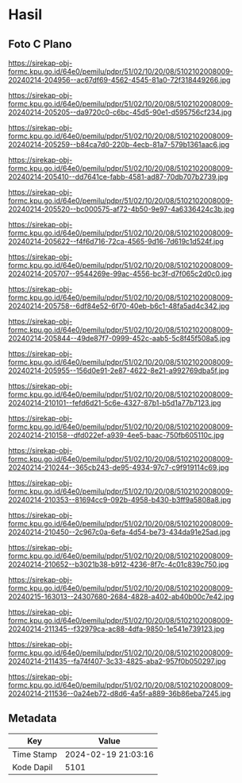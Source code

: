# Hasil

## Foto C Plano

https://sirekap-obj-formc.kpu.go.id/64e0/pemilu/pdpr/51/02/10/20/08/5102102008009-20240214-204956--ac67df69-4562-4545-81a0-72f318449266.jpg

https://sirekap-obj-formc.kpu.go.id/64e0/pemilu/pdpr/51/02/10/20/08/5102102008009-20240214-205205--da9720c0-c6bc-45d5-90e1-d595756cf234.jpg

https://sirekap-obj-formc.kpu.go.id/64e0/pemilu/pdpr/51/02/10/20/08/5102102008009-20240214-205259--b84ca7d0-220b-4ecb-81a7-579b1361aac6.jpg

https://sirekap-obj-formc.kpu.go.id/64e0/pemilu/pdpr/51/02/10/20/08/5102102008009-20240214-205410--dd7641ce-fabb-4581-ad87-70db707b2739.jpg

https://sirekap-obj-formc.kpu.go.id/64e0/pemilu/pdpr/51/02/10/20/08/5102102008009-20240214-205520--bc000575-af72-4b50-9e97-4a6336424c3b.jpg

https://sirekap-obj-formc.kpu.go.id/64e0/pemilu/pdpr/51/02/10/20/08/5102102008009-20240214-205622--f4f6d716-72ca-4565-9d16-7d619c1d524f.jpg

https://sirekap-obj-formc.kpu.go.id/64e0/pemilu/pdpr/51/02/10/20/08/5102102008009-20240214-205707--9544269e-99ac-4556-bc3f-d7f065c2d0c0.jpg

https://sirekap-obj-formc.kpu.go.id/64e0/pemilu/pdpr/51/02/10/20/08/5102102008009-20240214-205758--6df84e52-6f70-40eb-b6c1-48fa5ad4c342.jpg

https://sirekap-obj-formc.kpu.go.id/64e0/pemilu/pdpr/51/02/10/20/08/5102102008009-20240214-205844--49de87f7-0999-452c-aab5-5c8f45f508a5.jpg

https://sirekap-obj-formc.kpu.go.id/64e0/pemilu/pdpr/51/02/10/20/08/5102102008009-20240214-205955--156d0e91-2e87-4622-8e21-a992769dba5f.jpg

https://sirekap-obj-formc.kpu.go.id/64e0/pemilu/pdpr/51/02/10/20/08/5102102008009-20240214-210101--fefd6d21-5c6e-4327-87b1-b5d1a77b7123.jpg

https://sirekap-obj-formc.kpu.go.id/64e0/pemilu/pdpr/51/02/10/20/08/5102102008009-20240214-210158--dfd022ef-a939-4ee5-baac-750fb605110c.jpg

https://sirekap-obj-formc.kpu.go.id/64e0/pemilu/pdpr/51/02/10/20/08/5102102008009-20240214-210244--365cb243-de95-4934-97c7-c9f919114c69.jpg

https://sirekap-obj-formc.kpu.go.id/64e0/pemilu/pdpr/51/02/10/20/08/5102102008009-20240214-210353--81694cc9-092b-4958-b430-b3ff9a5808a8.jpg

https://sirekap-obj-formc.kpu.go.id/64e0/pemilu/pdpr/51/02/10/20/08/5102102008009-20240214-210450--2c967c0a-6efa-4d54-be73-434da91e25ad.jpg

https://sirekap-obj-formc.kpu.go.id/64e0/pemilu/pdpr/51/02/10/20/08/5102102008009-20240214-210652--b3021b38-b912-4236-8f7c-4c01c839c750.jpg

https://sirekap-obj-formc.kpu.go.id/64e0/pemilu/pdpr/51/02/10/20/08/5102102008009-20240215-163013--24307680-2684-4828-a402-ab40b00c7e42.jpg

https://sirekap-obj-formc.kpu.go.id/64e0/pemilu/pdpr/51/02/10/20/08/5102102008009-20240214-211345--f32979ca-ac88-4dfa-9850-1e541e739123.jpg

https://sirekap-obj-formc.kpu.go.id/64e0/pemilu/pdpr/51/02/10/20/08/5102102008009-20240214-211435--fa74f407-3c33-4825-aba2-957f0b050297.jpg

https://sirekap-obj-formc.kpu.go.id/64e0/pemilu/pdpr/51/02/10/20/08/5102102008009-20240214-211536--0a24eb72-d8d6-4a5f-a889-36b86eba7245.jpg


## Metadata

| Key        | Value               |
| ---------- | ------------------- |
| Time Stamp | 2024-02-19 21:03:16 |
| Kode Dapil | 5101                |



